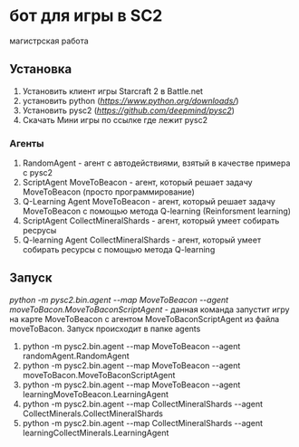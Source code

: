 # бот для игры в SC2
магистрская работа

## Установка
1. Установить клиент игры Starcraft 2 в Battle.net
2. установить python (*https://www.python.org/downloads/*)
3. Установить pysc2 (*https://github.com/deepmind/pysc2*)
4. Скачать Мини игры по ссылке где лежит pysc2

### Агенты
1. RandomAgent - агент с автодействиями, взятый в качестве примера с pysc2
2. ScriptAgent MoveToBeacon - агент, который решает задачу MoveToBeacon (просто программирование)
3. Q-Learning Agent MoveToBeacon - агент, который решает задачу MoveToBeacon с помощью метода Q-learning (Reinforsment learning)
4. ScriptAgent CollectMineralShards - агент, который умеет собирать ресрусы
5. Q-learning Agent CollectMineralShards - агент, который умеет собирать ресурсы с помощью метода Q-learning

## Запуск
 *python -m pysc2.bin.agent --map MoveToBeacon --agent moveToBacon.MoveToBaconScriptAgent* - данная команда запустит игру на карте MoveToBeacon с агентом MoveToBaconScriptAgent из файла moveToBacon. Запуск происходит в папке agents
1. python -m pysc2.bin.agent --map MoveToBeacon --agent randomAgent.RandomAgent
2. python -m pysc2.bin.agent --map MoveToBeacon --agent moveToBacon.MoveToBaconScriptAgent
3. python -m pysc2.bin.agent --map MoveToBeacon --agent learningMoveToBeacon.LearningAgent
4. python -m pysc2.bin.agent --map CollectMineralShards --agent CollectMinerals.CollectMineralShards
5. python -m pysc2.bin.agent --map CollectMineralShards --agent learningCollectMinerals.LearningAgent

